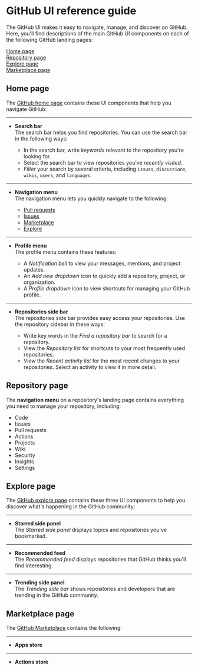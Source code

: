 # GitHub UI reference guide
The GitHub UI makes it easy to navigate, manage, and discover on GitHub. Here, you'll find descriptions of the main GitHub UI components on each of the following GitHub landing pages:

[Home page](#home-page)<br>
[Repository page](#repository-page)<br> 
[Explore page](#explore-page)<br> 
[Marketplace page](#marketplace-page)<br>

## Home page
The [GitHub home page](https://github.com/) contains these UI components that help you navigate GitHub:
***
- <a name="search-bar">**Search bar**</a><br>
The search bar helps you find repositories. You can use the search bar in the following ways:<br>

    - In the search bar, write *keywords* relevant to the repository you're looking for.
    - Select the search bar to view repositories you've *recently visited*. 
    - *Filter* your search by several criteria, including `issues`, `discussions`, `wikis`, `users`, and `languages`. 
***
- <a name="navigation-menu">**Navigation menu**</a><br>
The navigation menu lets you quickly navigate to the following:

    - [Pull requests](https://docs.github.com/en/github/collaborating-with-pull-requests/proposing-changes-to-your-work-with-pull-requests/about-pull-requests#about-pull-requests) 
    - [Issues](https://docs.github.com/en/issues/tracking-your-work-with-issues/about-issues#quickly-create-issues)
    - [Marketplace](#marketplace-page) 
    - [Explore](#explore-page)
***  
- <a name="profile-menu">**Profile menu**</a><br>
The profile menu contains these features:

    - A *Notification bell* to view your messages, mentions, and project updates.    
    - An *Add new dropdown* icon to quickly add a repository, project, or organization.  
    - A *Profile dropdown* icon to view shortcuts for managing your GitHub profile. 
***   
- <a name="repositories-side-bar">**Repositories side bar**</a><br>
The repositories side bar provides easy access your repositories. Use the repository sidebar in these ways:

    - Write key words in the *Find a repository bar* to search for a repository.     
    - View the *Repository list* for shortcuts to your most frequently used repositories.    
    - View the *Recent activity list* for the most recent changes to your repositories. Select an activity to view it in more detail. 

## Repository page
The **navigation menu** on a repository's landing page contains everything you need to manage your repository, including:
- Code
- Issues
- Pull requests
- Actions
- Projects
- Wiki
- Security
- Insights 
- Settings 

## Explore page
The [GitHub explore page](https://github.com/explore) contains these three UI components to help you discover what's happening in the GitHub community:   
***
- **Starred side panel**<br>
The *Starred side panel* displays topics and repositories you've bookmarked. 
***
- **Recommended feed**<br>
The *Recommended feed* displays repositories that GitHub thinks you'll find interesting.
***
- **Trending side panel**<br>
The *Trending side bar* shows repositories and developers that are trending in the GitHub community. 

## Marketplace page
The [GitHub Marketplace](https://github.com/marketplace?type=) contains the following:
***
- **Apps store**<br>
***
- **Actions store**<br>

